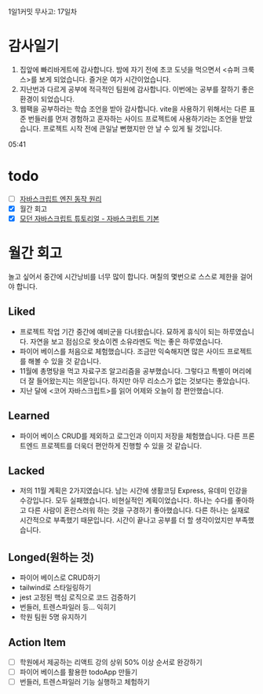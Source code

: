 1일1커밋 무사고: 17일차

# 감사일기

1. 집앞에 빠리바게트에 감사합니다. 밤에 자기 전에 초코 도넛을 먹으면서 <슈퍼 크룩스>를 보게 되었습니다. 즐거운 여가 시간이었습니다.
2. 지난번과 다르게 공부에 적극적인 팀원에 감사합니다. 이번에는 공부를 잘하기 좋은 환경이 되었습니다.
3. 웹팩을 공부하라는 학습 조언을 받아 감사합니다. vite을 사용하기 위해서는 다른 표준 번들러를 먼저 경험하고 혼자하는 사이드 프로젝트에 사용하기라는 조언을 받았습니다. 프로젝트 시작 전에 큰일날 뻔했지만 안 날 수 있게 될 것입니다.

05:41

# todo

- [ ] [자바스크립트 엔진 동작 원리](https://charming-kyu.tistory.com/19)
- [x] 월간 회고
- [x] [모던 자바스크립트 튜토리얼 - 자바스크립트 기본](https://ko.javascript.info/first-steps)

# 월간 회고

놀고 싶어서 중간에 시간낭비를 너무 많이 합니다. 며칠의 몇번으로 스스로 제한을 걸어야 합니다.

## Liked

- 프로젝트 작업 기간 중간에 예비군을 다녀왔습니다. 묘하게 휴식이 되는 하루였습니다. 자연을 보고 점심으로 왓쇼이켄 소유라멘도 먹는 좋은 하루였습니다.
- 파이어 베이스를 처음으로 체험했습니다. 조금만 익숙해지면 많은 사이드 프로젝트를 해볼 수 있을 것 같습니다.
- 11월에 총명탕을 먹고 자료구조 알고리즘을 공부했습니다. 그렇다고 특별이 머리에 더 잘 들어왔는지는 의문입니다. 하지만 아무 리소스가 없는 것보다는 좋았습니다.
- 지난 달에 <코어 자바스크립트>를 읽어 어제와 오늘이 참 편안했습니다.

## Learned

- 파이어 베이스 CRUD를 제외하고 로그인과 이미지 저장을 체험했습니다. 다른 프론트엔드 프로젝트를 더욱더 편안하게 진행할 수 있을 것 같습니다.

## Lacked

- 저의 11월 계획은 2가지였습니다. 남는 시간에 생활코딩 Express, 유데미 인강을 수강입니다. 모두 실패했습니다. 비현실적인 계획이었습니다. 하나는 수다를 좋아하고 다른 사람이 혼란스러워 하는 것을 구경하기 좋아했습니다. 다른 하나는 실재로 시간적으로 부족했기 때문입니다. 시간이 끝나고 공부를 더 할 생각이었지만 부족했습니다.

## Longed(원하는 것)

- 파이어 베이스로 CRUD하기
- tailwind로 스타일링하기
- jest 고정된 핵심 로직으로 코드 검증하기
- 번들러, 트렌스파일러 등... 익히기
- 학원 팀원 5명 유지하기

## Action Item

- [ ] 학원에서 제공하는 리액트 강의 상위 50% 이상 순서로 완강하기
- [ ] 파이어 베이스를 활용한 todoApp 만들기
- [ ] 번들러, 트렌스파일러 기능 실행하고 체험하기

